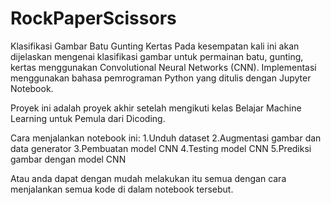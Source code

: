 # RockPaperScissors
Klasifikasi Gambar Batu Gunting Kertas
Pada kesempatan kali ini akan dijelaskan mengenai klasifikasi gambar untuk permainan batu, gunting, kertas menggunakan Convolutional Neural Networks (CNN). Implementasi menggunakan bahasa pemrograman Python yang ditulis dengan Jupyter Notebook.

Proyek ini adalah proyek akhir setelah mengikuti kelas Belajar Machine Learning untuk Pemula dari Dicoding.

Cara menjalankan notebook ini:
1.Unduh dataset
2.Augmentasi gambar dan data generator
3.Pembuatan model CNN
4.Testing model CNN
5.Prediksi gambar dengan model CNN

Atau anda dapat dengan mudah melakukan itu semua dengan cara menjalankan semua kode di dalam notebook tersebut.
